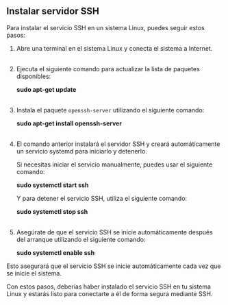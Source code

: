 ## Instalar servidor SSH

Para instalar el servicio SSH en un sistema Linux, puedes seguir estos pasos:

1. Abre una terminal en el sistema Linux y conecta el sistema a Internet.<br><br>


2. Ejecuta el siguiente comando para actualizar la lista de paquetes disponibles: 

   **sudo apt-get update** <br><br>



3. Instala el paquete `openssh-server` utilizando el siguiente comando:

    **sudo apt-get install openssh-server** <br><br>



4. El comando anterior instalará el servidor SSH y creará automáticamente un servicio systemd para iniciarlo y detenerlo. 

   Si necesitas iniciar el servicio manualmente, puedes usar el siguiente comando:

   **sudo systemctl start ssh**


   Y para detener el servicio SSH, utiliza el siguiente comando:

   **sudo systemctl stop ssh** <br><br>



5. Asegúrate de que el servicio SSH se inicie automáticamente después del arranque utilizando el siguiente comando:

   **sudo systemctl enable ssh**


Esto asegurará que el servicio SSH se inicie automáticamente cada vez que se inicie el sistema.

Con estos pasos, deberías haber instalado el servicio SSH en tu sistema Linux y estarás listo para conectarte a él de forma segura mediante SSH.

